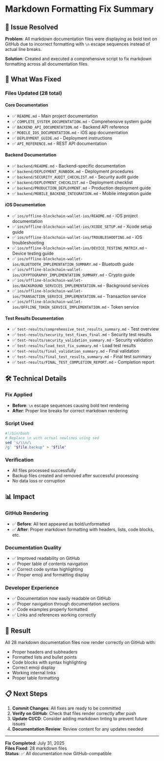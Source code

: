 # Markdown Formatting Fix Summary

## 🎯 Issue Resolved

**Problem**: All markdown documentation files were displaying as bold text on GitHub due to incorrect formatting with `\n` escape sequences instead of actual line breaks.

**Solution**: Created and executed a comprehensive script to fix markdown formatting across all documentation files.

## 🔧 What Was Fixed

### Files Updated (28 total)

#### Core Documentation
- ✅ `README.md` - Main project documentation
- ✅ `COMPLETE_SYSTEM_DOCUMENTATION.md` - Comprehensive system guide
- ✅ `BACKEND_API_DOCUMENTATION.md` - Backend API reference
- ✅ `MOBILE_IOS_DOCUMENTATION.md` - iOS app documentation
- ✅ `DEPLOYMENT_GUIDE.md` - Deployment instructions
- ✅ `API_REFERENCE.md` - REST API documentation

#### Backend Documentation
- ✅ `backend/README.md` - Backend-specific documentation
- ✅ `backend/DEPLOYMENT_RUNBOOK.md` - Deployment procedures
- ✅ `backend/SECURITY_AUDIT_CHECKLIST.md` - Security audit guide
- ✅ `backend/DEPLOYMENT_CHECKLIST.md` - Deployment checklist
- ✅ `backend/PRODUCTION_DEPLOYMENT.md` - Production deployment guide
- ✅ `backend/MOBILE_BACKEND_INTEGRATION.md` - Mobile integration guide

#### iOS Documentation
- ✅ `ios/offline-blockchain-wallet-ios/README.md` - iOS project documentation
- ✅ `ios/offline-blockchain-wallet-ios/XCODE_SETUP.md` - Xcode setup guide
- ✅ `ios/offline-blockchain-wallet-ios/TROUBLESHOOTING.md` - iOS troubleshooting
- ✅ `ios/offline-blockchain-wallet-ios/DEVICE_TESTING_MATRIX.md` - Device testing guide
- ✅ `ios/offline-blockchain-wallet-ios/BLUETOOTH_IMPLEMENTATION_SUMMARY.md` - Bluetooth guide
- ✅ `ios/offline-blockchain-wallet-ios/CRYPTOGRAPHY_IMPLEMENTATION_SUMMARY.md` - Crypto guide
- ✅ `ios/offline-blockchain-wallet-ios/BACKGROUND_SERVICES_IMPLEMENTATION.md` - Background services
- ✅ `ios/offline-blockchain-wallet-ios/TRANSACTION_SERVICE_IMPLEMENTATION.md` - Transaction service
- ✅ `ios/offline-blockchain-wallet-ios/OFFLINE_TOKEN_SERVICE_IMPLEMENTATION.md` - Token service

#### Test Results Documentation
- ✅ `test-results/comprehensive_test_results_summary.md` - Test overview
- ✅ `test-results/security_test_fixes_final.md` - Security test results
- ✅ `test-results/security_validation_summary.md` - Security validation
- ✅ `test-results/load_test_fix_summary.md` - Load test results
- ✅ `test-results/final_validation_summary.md` - Final validation
- ✅ `test-results/final_test_results_summary.md` - Final test summary
- ✅ `test-results/FINAL_TEST_COMPLETION_REPORT.md` - Completion report

## 🛠️ Technical Details

### Fix Applied
- **Before**: `\n` escape sequences causing bold text rendering
- **After**: Proper line breaks for correct markdown rendering

### Script Used
```bash
#!/bin/bash
# Replace \n with actual newlines using sed
sed 's/\\n/\
/g' "$file.backup" > "$file"
```

### Verification
- All files processed successfully
- Backup files created and removed after successful processing
- No data loss or corruption

## 📊 Impact

### GitHub Rendering
- ✅ **Before**: All text appeared as bold/unformatted
- ✅ **After**: Proper markdown formatting with headers, lists, code blocks, etc.

### Documentation Quality
- ✅ Improved readability on GitHub
- ✅ Proper table of contents navigation
- ✅ Correct code syntax highlighting
- ✅ Proper emoji and formatting display

### Developer Experience
- ✅ Documentation now easily readable on GitHub
- ✅ Proper navigation through documentation sections
- ✅ Code examples properly formatted
- ✅ Links and references working correctly

## 🎉 Result

All 28 markdown documentation files now render correctly on GitHub with:
- Proper headers and subheaders
- Formatted lists and bullet points
- Code blocks with syntax highlighting
- Correct emoji display
- Working internal links
- Proper table formatting

## 📋 Next Steps

1. **Commit Changes**: All fixes are ready to be committed
2. **Verify on GitHub**: Check that files render correctly after push
3. **Update CI/CD**: Consider adding markdown linting to prevent future issues
4. **Documentation Review**: Review content for any updates needed

---

**Fix Completed**: July 31, 2025  
**Files Fixed**: 28 markdown files  
**Status**: ✅ All documentation now GitHub-compatible